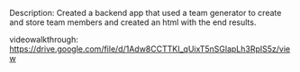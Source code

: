 Description: Created a backend app that used a team generator to create and store team members and created an html with the end results.

videowalkthrough: https://drive.google.com/file/d/1Adw8CCTTKI_qUixT5nSGlapLh3RpIS5z/view